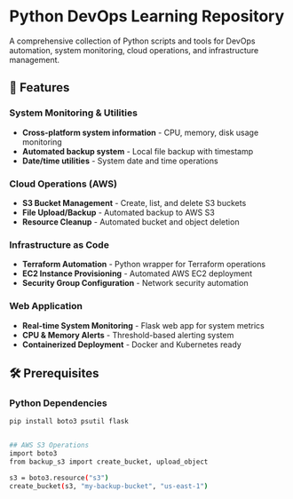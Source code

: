 # Python DevOps Learning Repository

A comprehensive collection of Python scripts and tools for DevOps automation, system monitoring, cloud operations, and infrastructure management.


## 🚀 Features

### System Monitoring & Utilities
- **Cross-platform system information** - CPU, memory, disk usage monitoring
- **Automated backup system** - Local file backup with timestamp
- **Date/time utilities** - System date and time operations

### Cloud Operations (AWS)
- **S3 Bucket Management** - Create, list, and delete S3 buckets
- **File Upload/Backup** - Automated backup to AWS S3
- **Resource Cleanup** - Automated bucket and object deletion

### Infrastructure as Code
- **Terraform Automation** - Python wrapper for Terraform operations
- **EC2 Instance Provisioning** - Automated AWS EC2 deployment
- **Security Group Configuration** - Network security automation

### Web Application
- **Real-time System Monitoring** - Flask web app for system metrics
- **CPU & Memory Alerts** - Threshold-based alerting system
- **Containerized Deployment** - Docker and Kubernetes ready

## 🛠️ Prerequisites

### Python Dependencies
```bash
pip install boto3 psutil flask


## AWS S3 Operations
import boto3
from backup_s3 import create_bucket, upload_object

s3 = boto3.resource("s3")
create_bucket(s3, "my-backup-bucket", "us-east-1")





